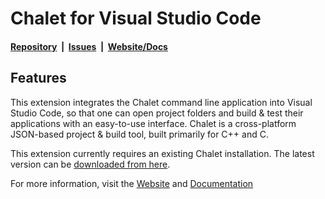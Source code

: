 # Chalet for Visual Studio Code

#### [Repository](https://github.com/chalet-org/chalet)&nbsp;&nbsp;|&nbsp;&nbsp;[Issues](https://github.com/chalet-org/chalet/issues)&nbsp;&nbsp;|&nbsp;&nbsp;[Website/Docs](https://www.chalet-work.space)

## Features

This extension integrates the Chalet command line application into Visual Studio Code, so that one can open project folders and build & test their applications with an easy-to-use interface. Chalet is a cross-platform JSON-based project & build tool, built primarily for C++ and C.

This extension currently requires an existing Chalet installation. The latest version can be [downloaded from here](https://www.chalet-work.space/download).

For more information, visit the [Website](https://www.chalet-work.space) and [Documentation](https://www.chalet-work.space/docs)


